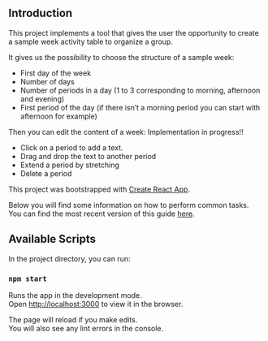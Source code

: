 ## Introduction

This project implements a tool that gives the user the opportunity to create a sample week activity table to organize a group.

It gives us	the	possibility	to choose the structure	of a sample	week:
- First	day	of the	week
- Number of	days
- Number of	periods	in a day (1	to 3 corresponding to morning, afternoon and evening)
- First	period of the day (if there	isn’t a	morning	period you can start with afternoon	for	example)

Then you can edit the content of a week: Implementation in progress!!

- Click	on a period	to add a text.
- Drag and drop	the	text to another	period
- Extend a period by stretching
- Delete a period

This project was bootstrapped with [Create React App](https://github.com/facebookincubator/create-react-app).

Below you will find some information on how to perform common tasks.<br>
You can find the most recent version of this guide [here](https://github.com/facebookincubator/create-react-app/blob/master/packages/react-scripts/template/README.md).

## Available Scripts

In the project directory, you can run:

### `npm start`

Runs the app in the development mode.<br>
Open [http://localhost:3000](http://localhost:3000) to view it in the browser.

The page will reload if you make edits.<br>
You will also see any lint errors in the console.